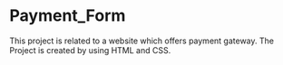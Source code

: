 # Payment_Form
This project is related to a website which offers payment gateway.
The Project is created by using HTML and CSS.
